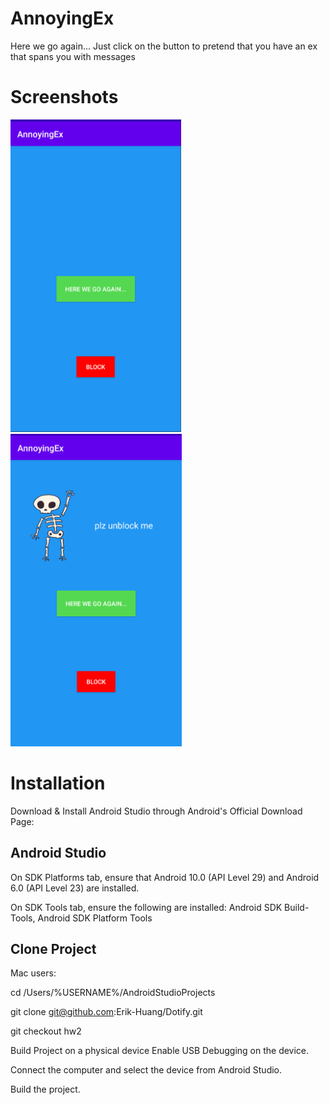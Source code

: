 # AnnoyingEx
Here we go again... Just click on the button to pretend that you have an ex that spans you with messages

# Screenshots

<img src="./screenshot1.png" alt="Screenshot of the default screen" height="500" />

<img src="./screenshot2.png" alt="Screenshot of the default screen" height="500" />

# Installation
Download & Install Android Studio through Android's Official Download Page:

## Android Studio

On SDK Platforms tab, ensure that Android 10.0 (API Level 29) and Android 6.0 (API Level 23) are installed.

On SDK Tools tab, ensure the following are installed: Android SDK Build-Tools, Android SDK Platform Tools

## Clone Project
Mac users:

cd /Users/%USERNAME%/AndroidStudioProjects

git clone git@github.com:Erik-Huang/Dotify.git

git checkout hw2

Build Project on a physical device
Enable USB Debugging on the device.

Connect the computer and select the device from Android Studio.

Build the project.
